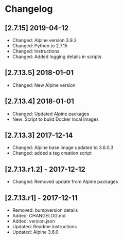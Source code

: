 # Changelog

## [2.7.15] 2019-04-12

* Changed: Alpine version 3.9.2
* Changed: Python to 2.7.15
* Changed: Instructions
* Changed: Added logging details in scripts

## [2.7.13.5] 2018-01-01

* Changed: New Alpine version

## [2.7.13.4] 2018-01-01

* Changed: Updated Alpine packages
* New: Script to build Docker local images

## [2.7.13.3] 2017-12-14

* Changed: Alpine base image updated to 3.6.0.3
* Changed: added a tag creation script

## [2.7.13.r1.2] - 2017-12-12

* Changed: Removed update from Alpine packages

## [2.7.13.r1] - 2017-12-11

* Removed: bumpversion details
* Added: CHANGELOG.md
* Added: version.json
* Updated: Readme instructions
* Updated: Alpine 3.6.0
